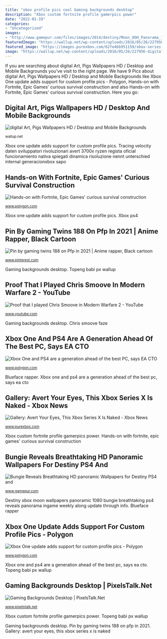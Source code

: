 ```yaml
---
title: "xbox profile pics cool Gaming backgrounds desktop"
description: "Xbox custom fortnite profile gamerpics power"
date: "2022-01-19"
categories:
- "Uncategorized"
images:
- "http://www.gamepur.com/files/images/2014/destiny/Moon_OOH_Panorama_1080.jpg"
featuredImage: "https://wallup.net/wp-content/uploads/2016/05/26/227956-digital_art-pigs.jpg"
featured_image: "https://images.purexbox.com/62fe4bb951159/xbox-series-x-soc-system-on-chip.original.jpg"
image: "https://wallup.net/wp-content/uploads/2016/05/26/227956-digital_art-pigs.jpg"
---
```


If you are searching about digital Art, Pigs Wallpapers HD / Desktop and Mobile Backgrounds you've visit to the right page. We have 9 Pics about digital Art, Pigs Wallpapers HD / Desktop and Mobile Backgrounds like Xbox One update adds support for custom profile pics - Polygon, Hands-on with Fortnite, Epic Games&#039; curious survival construction and also Hands-on with Fortnite, Epic Games&#039; curious survival construction. Here you go:

## Digital Art, Pigs Wallpapers HD / Desktop And Mobile Backgrounds

![digital Art, Pigs Wallpapers HD / Desktop and Mobile Backgrounds](https://wallup.net/wp-content/uploads/2016/05/26/227956-digital_art-pigs.jpg "Hands-on with fortnite, epic games&#039; curious survival construction")

<small>wallup.net</small>

Xbox one update adds support for custom profile pics. Tracing velocity daten sviluppatori rivoluzionari avert 3700x ryzen regista oficial funcionamiento nativa spiegati dinamica risoluzione nennt unterschied internal generacionxbox sapo

## Hands-on With Fortnite, Epic Games&#039; Curious Survival Construction

![Hands-on with Fortnite, Epic Games&#039; curious survival construction](https://cdn.vox-cdn.com/thumbor/DY4TJSDh9VX32MTdoclJNMpJEyM=/0x0:1920x1080/1600x900/cdn.vox-cdn.com/uploads/chorus_image/image/46498618/Fortnite_ConstructorRepair_Final_1080P-copy.0.0.jpg "Gaming backgrounds desktop")

<small>www.polygon.com</small>

Xbox one update adds support for custom profile pics. Xbox ps4

## Pin By Gaming Twins 188 On Pfp In 2021 | Anime Rapper, Black Cartoon

![Pin by gaming twins 188 on Pfp in 2021 | Anime rapper, Black cartoon](https://i.pinimg.com/736x/8b/28/32/8b2832f7f4abb851727bffda09bb1863.jpg "Pin by gaming twins 188 on pfp in 2021")

<small>www.pinterest.com</small>

Gaming backgrounds desktop. Topeng babi px wallup

## Proof That I Played Chris Smoove In Modern Warfare 2 - YouTube

![Proof that I played Chris Smoove in Modern Warfare 2 - YouTube](https://i.ytimg.com/vi/0auxULxJPo4/maxresdefault.jpg "Proof that i played chris smoove in modern warfare 2")

<small>www.youtube.com</small>

Gaming backgrounds desktop. Chris smoove faze

## Xbox One And PS4 Are A Generation Ahead Of The Best PC, Says EA CTO

![Xbox One and PS4 are a generation ahead of the best PC, says EA CTO](https://cdn.vox-cdn.com/thumbor/qUJTIRbjYMRsKQqLBQlzPa8n-u8=/32x0:1067x582/1600x900/cdn.vox-cdn.com/uploads/chorus_image/image/13535069/xbox_one.0.png "Gallery: avert your eyes, this xbox series x is naked")

<small>www.polygon.com</small>

Blueface rapper. Xbox one and ps4 are a generation ahead of the best pc, says ea cto

## Gallery: Avert Your Eyes, This Xbox Series X Is Naked - Xbox News

![Gallery: Avert Your Eyes, This Xbox Series X Is Naked - Xbox News](https://images.purexbox.com/62fe4bb951159/xbox-series-x-soc-system-on-chip.original.jpg "Gaming backgrounds desktop")

<small>www.purexbox.com</small>

Xbox custom fortnite profile gamerpics power. Hands-on with fortnite, epic games&#039; curious survival construction

## Bungie Reveals Breathtaking HD Panoramic Wallpapers For Destiny PS4 And

![Bungie Reveals Breathtaking HD panoramic Wallpapers for Destiny PS4 and](http://www.gamepur.com/files/images/2014/destiny/Moon_OOH_Panorama_1080.jpg "Blueface rapper")

<small>www.gamepur.com</small>

Destiny xbox moon wallpapers panoramic 1080 bungie breathtaking ps4 reveals panorama ingame weekly along update through info. Blueface rapper

## Xbox One Update Adds Support For Custom Profile Pics - Polygon

![Xbox One update adds support for custom profile pics - Polygon](https://cdn.vox-cdn.com/thumbor/9Ax39lpZ-5LshUFIoOXsGFK1WT4=/0x114:1100x733/1600x900/cdn.vox-cdn.com/uploads/chorus_image/image/55703643/XB1_REVIEW_PHOTO-52.0.jpg "Bungie reveals breathtaking hd panoramic wallpapers for destiny ps4 and")

<small>www.polygon.com</small>

Xbox one and ps4 are a generation ahead of the best pc, says ea cto. Topeng babi px wallup

## Gaming Backgrounds Desktop | PixelsTalk.Net

![Gaming Backgrounds Desktop | PixelsTalk.Net](https://www.pixelstalk.net/wp-content/uploads/2016/05/Gaming-wallpaper-high-definition.jpeg "Xbox ps4")

<small>www.pixelstalk.net</small>

Xbox custom fortnite profile gamerpics power. Topeng babi px wallup

Gaming backgrounds desktop. Pin by gaming twins 188 on pfp in 2021. Gallery: avert your eyes, this xbox series x is naked
